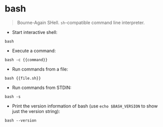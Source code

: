 # bash

> Bourne-Again SHell.
> `sh`-compatible command line interpreter.

- Start interactive shell:

`bash`

- Execute a command:

`bash -c {{command}}`

- Run commands from a file:

`bash {{file.sh}}`

- Run commands from STDIN:

`bash -s`

- Print the version information of bash (use `echo $BASH_VERSION` to show just the version string):

`bash --version`
